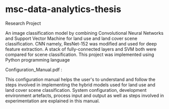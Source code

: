 # msc-data-analytics-thesis
Research Project

An image classification model by combining Convolutional Neural Networks and Support Vector Machine for land use and land cover scene classification.
CNN namely, ResNet-152 was modified and used for deep feature extraction.
A stack of fully-connected layers and SVM both were compared for scene classification. This project was implemented using Python programming language

Configuration_Manual.pdf :

This configuration manual helps the user's to understand and follow the steps involved in implementing the hybrid models used for land use and land cover scene classification.
System configuration, development environment artefacts, process input and output as well as steps involved in experimentation are explained in this manual.
